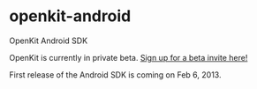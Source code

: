 openkit-android
===============

OpenKit Android SDK

OpenKit is currently in private beta. <a href="http://openkit.io/beta/">Sign up for a beta invite here!</a>

First release of the Android SDK is coming on Feb 6, 2013.